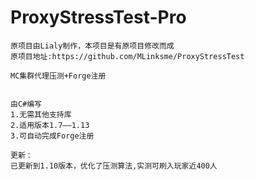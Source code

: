 # ProxyStressTest-Pro
	原项目由Lialy制作，本项目是有原项目修改而成
	原项目地址:https://github.com/MLinksme/ProxyStressTest

	MC集群代理压测+Forge注册


	由C#编写
	1.无需其他支持库
	2.适用版本1.7——1.13
	3.可自动完成Forge注册

	更新：
	已更新到1.10版本，优化了压测算法,实测可刷入玩家近400人
